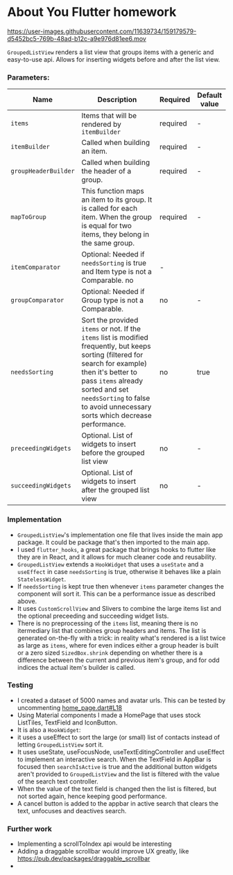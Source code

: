 # About You Flutter homework

https://user-images.githubusercontent.com/11639734/159179579-d5452bc5-769b-48ad-b12c-a9e976d81ee6.mov

`GroupedListView` renders a list view that groups items with a generic and easy-to-use api. Allows for inserting widgets before and after the list view.

### Parameters:
| Name | Description | Required | Default value |
|----|----|----|----|
|`items`| Items that will be rendered by `itemBuilder` | required | - |
|`itemBuilder`| Called when building an item.| required | - |
|`groupHeaderBuilder`| Called when building the header of a group.| required | - |
|`mapToGroup` | This function maps an item to its group. It is called for each item. When the group is equal for two items, they belong in the same group. | required | - |
|`itemComparator`| Optional: Needed if `needsSorting` is true and Item type is not a Comparable. no | - |
|`groupComparator`| Optional: Needed if Group type is not a Comparable.| no | - |
|`needsSorting`| Sort the provided `items` or not. If the `items` list is modified frequently, but keeps sorting (filtered for search for example) then it's better to pass `items` already sorted and set `needsSorting` to false to avoid unnecessary sorts which decrease performance. | no | true |
|`preceedingWidgets`|  Optional. List of widgets to insert before the grouped list view| no | - |
|`succeedingWidgets`|  Optional. List of widgets to insert after the grouped list view| no | - |

### Implementation

- `GroupedListView`'s implementation one file that lives inside the main app package. It could be package that's then imported to the main app.
- I used `flutter_hooks`, a great package that brings hooks to flutter like they are in React, and it allows for much cleaner code and reusability.
- `GroupedListView` extends a `HookWidget` that uses a `useState` and a `useEffect` in case `needsSorting` is true, otherwise it behaves like a plain `StatelessWidget`.
- If `needsSorting` is kept true then whenever `items` parameter changes the component will sort it. This can be a performance issue as described above.
- It uses `CustomScrollView` and Slivers to combine the large items list and the optional preceeding and succeeding widget lists.
- There is no preprocessing of the `items` list, meaning there is no itermediary list that combines group headers and items. The list is generated on-the-fly with a trick: in reality what's rendered is a list twice as large as `items`, where for even indices either a group header is built or a zero sized `SizedBox.shrink` depending on whether there is a difference between the current and previous item's group, and for odd indices the actual item's builder is called.

### Testing
- I created a dataset of 5000 names and avatar urls. This can be tested by uncommenting [home_page.dart#L18](https://github.com/najibghadri/aboutyou-flutter-coding-challenge-aysa/blob/coding-challenge/lib/ui/home_page.dart#L18)
- Using Material components I made a HomePage that uses stock ListTiles, TextField and IconButton.
- It is also a `HookWidget`:
- it uses a useEffect to sort the large (or small) list of contacts instead of letting `GroupedListView` sort it. 
- It uses useState, useFocusNode, useTextEditingController and useEffect to implement an interactive search. When the TextField in AppBar is focused then `searchIsActive` is true and the additional button widgets aren't provided to `GroupedListView` and the list is filtered with the value of the search text controller.
- When the value of the text field is changed then the list is filtered, but not sorted again, hence keeping good performance.
- A cancel button is added to the appbar in active search that clears the text, unfocuses and deactives search.

### Further work
- Implementing a scrollToIndex api would be interesting
- Adding a draggable scrollbar would improve UX greatly, like https://pub.dev/packages/draggable_scrollbar
- 
